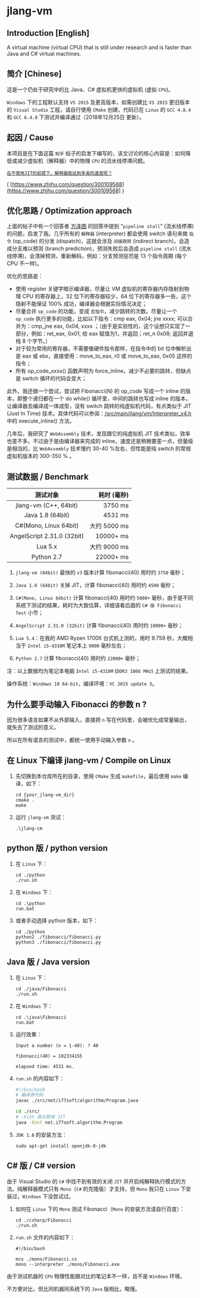 # jlang-vm

## Introduction [English]

A virtual machine (virtual CPU) that is still under research and is faster than Java and C# virtual machines.

## 简介 [Chinese]

这是一个仍处于研究中的比 Java、C# 虚拟机更快的虚拟机 (虚拟 `CPU`)。

`Windows` 下的工程默认支持 `VS 2015` 及更高版本，如需创建比 `VS 2015` 更旧版本的 `Visual Studio` 工程，请自行使用 `CMake` 创建。代码已在 `Linux` 的 `GCC 4.8.4` 和 `GCC 6.4.0` 下测试并编译通过（2018年12月25日 更新）。

## 起因 / Cause

本项目是在下面这篇 `知乎` 帖子的启发下编写的，该文讨论的核心内容是：如何降低或减少虚拟机（解释器）中的物理 `CPU` 的流水线停滞问题。

 [`在不使用JIT的前提下，解释器能达到多高的速度呢？`](https://www.zhihu.com/question/300109568)

 ( [https://www.zhihu.com/question/300109568](https://www.zhihu.com/question/300109568) )

## 优化思路 / Optimization approach

上面的帖子中有一个回答者 [方泽图](https://www.zhihu.com/people/fang-ze-tu) 的回答中提到 “`pipeline stall`” (流水线停滞) 的问题，启发了我。几乎所有的 `解释器` (interpreter) 都会使用 switch 语句来做 `指令` (op_code) 的分发 (dispatch)，这就会涉及 `间接跳转` (indirect branch)，会造成分支难以预测 (branch prediction)，预测失败后会造成 `pipeline stall` (流水线停滞)，会清掉预测，重新解码，例如：分支预测惩罚是 13 个指令周期 (每个 CPU 不一样)。

优化的思路是：

- 使用 register 关键字暗示编译器，尽量让 VM 虚拟机的寄存器内存隐射到物理 CPU 的寄存器上，32 位下的寄存器较少，64 位下的寄存器多一些，这个隐射不能保证 100% 成功，编译器会根据实际情况决定；
- 尽量合并 `op_code` 的功能，变成 `宏指令`，减少跳转的次数。尽量让一个 `op_code` 执行更多的功能，比如以下指令：cmp eax, 0x04; jne xxxx; 可以合并为：cmp_jne eax, 0x04, xxxx ；（由于是实验性的，这个设想只实现了一部分，例如：ret_eax, 0x01; 给 eax 赋值为1，并返回；ret_n 0x08; 返回并退栈 8 个字节。）
- 对于较为常用的寄存器，不需要像硬件指令那样，在指令中的 bit 位中解析出是 eax 或 ebx，直接使用：move_to_eax, r0 或 move_to_eax, 0x05 这样的指令；
- 所有 op_code_xxxx() 函数声明为 force_inline，减少不必要的跳转，但缺点是 switch 循环的代码会变大；

此外，我还做一个尝试，尝试把 Fibonacci(N) 的 op_code 写成一个 inline 的版本，即整个递归都在一个 do while() 循环里，中间的跳转也写成 inline 的版本，让编译器去编译成一体成型，没有 switch 跳转的纯虚拟机代码，有点类似于 JIT (Just In Time) 技术。具体代码可以参阅：[/src/main/jlang/vm/Interpreter_v4.h](blob/master/src/main/jlang/vm/Interpreter_v4.h) 中的 execute_inline() 方法。

几年后，我研究了 `WebAssembly` 技术，发现跟它的纯虚拟机 JIT 技术类似，效率也差不多。不过由于是由编译器来完成的 inline，速度还是稍微要差一点，但量级是相当的，比 `WebAssembly` 技术慢约 30-40 %左右，但性能是纯 switch 的常规虚拟机版本的 300-350 % 。

## 测试数据 / Benchmark

|测试对象|耗时 (毫秒)|
|:--:|---:|
|jlang-vm (C++, 64bit)|3750 ms|
|Java 1.8 (64bit)|4531 ms|
|C#(Mono, Linux 64bit)|大约 5000 ms|
|AngelScript 2.31.0 (32bit)|10000+ ms|
|Lua 5.x|大约 9000 ms|
|Python 2.7|22000+ ms|

1. `jlang-vm (64bit)` 最快的 `v3` 版本计算 fibonacci(40) 用时约 `3750` 毫秒；

2. `Java 1.8 (64bit)` 关掉 JIT，计算 fibonacci(40) 用时约 `4500` 毫秒；

3. `C#(Mono, Linux 64bit)` 计算 fibonacci(40) 用时约 `5000+` 毫秒，由于是不同系统下测试的结果，耗时为大致估算，详细请看后面的 `C# 版 Fibonacci Test` 小节；

4. `AngelScript 2.31.0 (32bit)` 计算 fibonacci(40) 用时约 `10000+` 毫秒；

5. `Lua 5.4`：在我的 AMD Ryzen 1700X 台式机上测的，用时 9.759 秒，大概相当于 `Intel i5-4310M` 笔记本上 `9000` 毫秒左右；

6. `Python 2.7` 计算 fibonacci(40) 用时约 `22000+` 毫秒；

注：以上数据均为笔记本电脑 `Intel i5-4310M` (`DDR3 1866 MHz`) 上测试的结果。

操作系统：`Windows 10 64-bit`，编译环境：`VC 2015 update 3`。

## 为什么要手动输入 Fibonacci 的参数 n ?

因为很多语言如果不从外部输入，直接把 `n` 写在代码里，会被优化成常量输出，就失去了测试的意义。

所以在所有语言的测试中，都统一使用手动输入参数 `n` 。

## 在 Linux 下编译 jlang-vm / Compile on Linux

1. 先切换到本仓库所在的目录，使用 `CMake` 生成 `makefile`，最后使用 `make` 编译，如下：

    ```shell
    cd {your_jlang-vm_dir}
    cmake .
    make
    ```

2. 运行 `jlang-vm` 测试：

    ```shell
    .\jlang-cm
    ```

## python 版 / python version

1. 在 `Linux` 下：

    ```shell
    cd ./python
    ./run.sh
    ```

2. 在 `Windows` 下：

    ```shell
    cd .\python
    run.bat
    ```

3. 或者手动选择 python 版本，如下：

    ```shell
    cd ./python
    python2 ./fibonacci/fibonacci.py
    python3 ./fibonacci/fibonacci.py
    ```

## Java 版 / Java version

1. 在 `Linux` 下：

    ```shell
    cd ./java/Fibonacci
    ./run.sh
    ```

2. 在 `Windows` 下：

    ```shell
    cd .\java\Fibonacci
    run.bat
    ```

3. 运行效果：

    ```shell
    Input a number (n = 1-40): ? 40

    fibonacci(40) = 102334155

    elapsed time: 4531 ms.
    ```

4. `run.sh` 的内容如下：

    ```bash
    #!/bin/bash
    # 编译源代码
    javac ./src/net/i77soft/algorithm/Program.java

    cd ./src/
    # -Xint 表示禁用 JIT
    java -Xint net.i77soft.algorithm.Program
    ```

5. `JDK 1.8` 的安装方法：

    ```shell
    sudo apt-get install openjdk-8-jdk
    ```

## C# 版 / C# version

由于 Visual Studio 的 `C#` 中找不到有效的关闭 `JIT` 并开启纯解释执行模式的方法。纯解释器模式只有 `Mono`（`C#` 的克隆版）才支持，但 `Mono` 我只在 `Linux` 下安装过，`Windows` 下没尝试过。

1. 如何在 `Linux` 下的 `Mono` 测试 Fibonacci（`Mono` 的安装方法请自行百度）：

    ```shell
    cd ./csharp/Fibonacci
    ./run.sh
    ```

2. `run.sh` 文件的内容如下：

    ```shell
    #!/bin/bash

    mcs ./mono/Fibonacci.cs
    mono --interpreter ./mono/Fibonacci.exe
    ```

由于测试机器的 `CPU` 物理性能跟对比的笔记本不一样，且不是 `Windows` 环境，

不方便对比，但比同机器同系统下的 `Java` 版相比，略慢。
